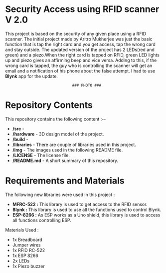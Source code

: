 # Security Access using RFID scanner    V 2.0


This project is based on the security of any given place using a RFID scanner. The initial project made by Aritro Mukherjee was just the basic function that is tap the right card and you get access, tap the wrong card and stay outside. The updated version of the project has 2 LEDs(red and green) and a piezo.When the right card is tapped on RFID, green LED lights up and piezo gives an affirming beep and vice versa. Adding to this, if the wrong card is tapped, the guy who is controlling the scanner will get an email and a notification of his phone about the false attempt. I had to use **Blynk** app for the update.



                                  ### PHOTO ###
                                  
                                
# Repository Contents


This repository contains the following content :--
 
* **/src** -
* **/hardware** - 3D design model of the project.
* **/build** - 
* **/libraries** - There are couple of libraries used in this project.
* **/img** - The images used in the following README file.
* **/LICENSE** - The license file.
* **/README.md** - A short summary of this repository.


# Requirements and Materials

The following new libraries were used in this project :
* **MFRC-522 :** This library is used to get access to the RFID sensor. 
* **Blynk :** This library is used to use all the functions used to control Blynk.
* **ESP-8266 :** As ESP works as a Uno shield, this library is used to access all functions controlling ESP.

Materials Used :
* 1x Breadboard
* Jumper wires
* 1x RFID RC-522
* 1x ESP 8266
* 2x LEDs
* 1x Piezo buzzer






